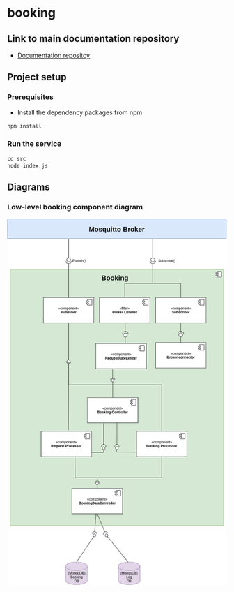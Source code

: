 # booking

## Link to main documentation repository
- [Documentation repositoy](https://git.chalmers.se/courses/dit355/2020/group-2/documentation)

## Project setup

### Prerequisites

- Install the dependency packages from npm
``` 
npm install
```

### Run the service
```
cd src
node index.js
```

## Diagrams

### Low-level booking component diagram

![Component Diagram](documentation/images/Booking_component_diagram_-_V5.1.png)
